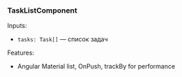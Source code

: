 ### TaskListComponent

Inputs:
- `tasks: Task[]` — список задач

Features:
- Angular Material list, OnPush, trackBy for performance

